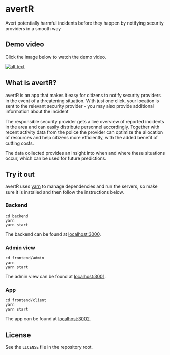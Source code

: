# avertR
Avert potentially harmful incidents before they happen by notifying security providers in a smooth way

## Demo video
Click the image below to watch the demo video.

[![alt text](https://raw.githubusercontent.com/forsstromerik/avertR/master/screenshot.png)](https://youtu.be/22iTt0Nb-rA)

## What is avertR?
avertR is an app that makes it easy for citizens to notify security providers in the event of a threatening situation. With just one click, your location is sent to the relevant security provider - you may also provide additional information about the incident

The responsible security provider gets a live overview of reported incidents in the area and can easily distribute personnel accordingly. Together with recent activity data from the police the provider can optimize the allocation of resources and help citizens more efficiently, with the added benefit of cutting costs.

The data collected provides an insight into when and where these situations occur, which can be used for future predictions.

## Try it out
avertR uses [yarn](https://yarnpkg.com) to manage dependencies and run the servers, so make sure it is installed and then follow the instructions below.

### Backend
```
cd backend
yarn
yarn start
```
The backend can be found at [localhost:3000](http://localhost:3000).

### Admin view
```
cd frontend/admin
yarn
yarn start
```
The admin view can be found at [localhost:3001](http://localhost:3001).

### App
```
cd frontend/client
yarn
yarn start
```
The app can be found at [localhost:3002](http://localhost:3002).

## License
See the `LICENSE` file in the repository root.
